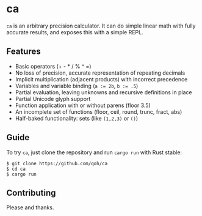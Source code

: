 # ca

`ca` is an arbitrary precision calculator. It can do simple linear math with fully accurate results, and exposes this with a simple REPL.

## Features

* Basic operators (+ - * / % ^ =)
* No loss of precision, accurate representation of repeating decimals
* Implicit multiplication (adjacent products) with incorrect precedence
* Variables and variable binding (`a := 2b`, `b := .5`)
* Partial evaluation, leaving unknowns and recursive definitions in place
* Partial Unicode glyph support
* Function application with or without parens (floor 3.5)
* An incomplete set of functions (floor, ceil, round, trunc, fract, abs)
* Half-baked functionality: sets (like `(1,2,3)` or `()`)

## Guide

To try `ca`, just clone the repository and run `cargo run` with Rust stable:

```
$ git clone https://github.com/qoh/ca
$ cd ca
$ cargo run
```

## Contributing

Please and thanks.
